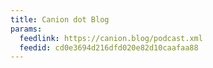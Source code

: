 ```yaml
---
title: Canion dot Blog
params:
  feedlink: https://canion.blog/podcast.xml
  feedid: cd0e3694d216dfd020e82d10caafaa88
---
```

